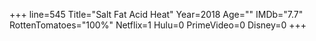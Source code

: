 +++
line=545
Title="Salt Fat Acid Heat"
Year=2018
Age=""
IMDb="7.7"
RottenTomatoes="100%"
Netflix=1
Hulu=0
PrimeVideo=0
Disney=0
+++

